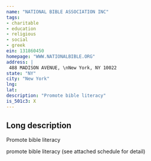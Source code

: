 ```yaml
---
name: "NATIONAL BIBLE ASSOCIATION INC"
tags:
- charitable
- education
- religious
- social
- greek
ein: 131860450
homepage: "WWW.NATIONALBIBLE.ORG"
address: |
 488 MADISON AVENUE, \nNew York, NY 10022
state: "NY"
city: "New York"
lng: 
lat: 
description: "Promote bible literacy"
is_501c3: X
---
```


## Long description

Promote bible literacy
  
  promote bible literacy (see attached schedule for detail)
